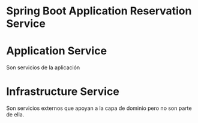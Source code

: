 # Spring Boot Application Reservation Service

# Application Service
Son servicios de la aplicación

# Infrastructure Service
Son servicios externos que apoyan a la capa de dominio pero no son parte de ella.
